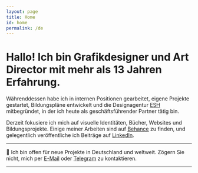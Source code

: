 ```yaml
---
layout: page
title: Home
id: home
permalink: /de
---
```


<style>
  /* By default, keep the image responsive and limit it to 100% width. */
  .my-responsive-image {
    display: block;
    margin-left: 0px;
    max-width: 10%;
	min-width: 70px;
    height: auto;
	align: left;
  }

  /* First breakpoint at 768px */
 /* @media (min-width: 768px) {
    .my-responsive-image {
      max-width: 15%;
    }
  } 

  /* Second breakpoint at 1204px */
  @media (min-width: 1024px) {
    .my-responsive-image {
      max-width: 120px;
    }
  } 
</style>

# Hallo! Ich bin Grafikdesigner und Art Director mit mehr als 13 Jahren Erfahrung.

Währenddessen habe ich in internen Positionen gearbeitet, eigene Projekte gestartet, Bildungspläne entwickelt und die Designagentur [ESH](https://eshgruppa.com/) mitbegründet, in der ich heute als geschäftsführender Partner tätig bin.

Derzeit fokusiere ich mich auf visuelle Identitäten, Bücher, Websites und Bildungsprojekte. Einige meiner Arbeiten sind auf [Behance](https://www.behance.net/kozhanov) zu finden, und gelegentlich veröffentliche ich Beiträge auf [LinkedIn](https://www.linkedin.com/in/valera-kozhanov/).

---
 
 🥨 Ich bin offen für neue Projekte in Deutschland und weltweit. Zögern Sie nicht, mich per [E-Mail](mailto:valera@eshgruppa.com) oder [Telegram](https://t.me/wa_koo) zu kontaktieren.

---------



<!-- Insert your single image -->
<!--<img src="/assets/valera.png" alt="small portrait" class="my-responsive-image">-->
